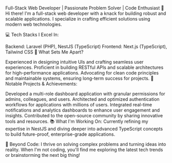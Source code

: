Full-Stack Web Developer | Passionate Problem Solver | Code Enthusiast
👋 Hi there! I'm a full-stack web developer with a knack for building robust and scalable applications. I specialize in crafting efficient solutions using modern web technologies.

💻 Tech Stacks I Excel In:

Backend: Laravel (PHP), NestJS (TypeScript)
Frontend: Next.js (TypeScript), Tailwind CSS
🚀 What Sets Me Apart?

Experienced in designing intuitive UIs and crafting seamless user experiences.
Proficient in building RESTful APIs and scalable architectures for high-performance applications.
Advocating for clean code principles and maintainable systems, ensuring long-term success for projects.
🌟 Notable Projects & Achievements:

Developed a multi-role dashboard application with granular permissions for admins, colleagues, and users.
Architected and optimized authentication workflows for applications with millions of users.
Integrated real-time notifications and analytics dashboards to enhance user engagement and insights.
Contributed to the open-source community by sharing innovative tools and resources.
📚 What I'm Working On:
Currently refining my expertise in NestJS and diving deeper into advanced TypeScript concepts to build future-proof, enterprise-grade applications.

🌱 Beyond Code:
I thrive on solving complex problems and turning ideas into reality. When I'm not coding, you'll find me exploring the latest tech trends or brainstorming the next big thing!
